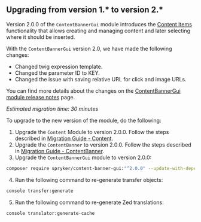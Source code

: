 

## Upgrading from version 1.* to version 2.*

Version 2.0.0 of the `ContentBannerGui` module introduces the [Content Items](/docs/pbc/all/content-management-system/navigation-feature-overview.html) functionality that allows creating and managing content and later selecting where it should be inserted.

With the `ContentBannerGui` version 2.0, we have made the following changes:

* Changed twig expression template.
* Changed the parameter ID to KEY.
* Changed the issue with saving relative URL for click and image URLs.

You can find more details about the changes on the [ContentBannerGui module release notes](https://github.com/spryker/content-banner-gui/releases/tag/2.0.0) page.

_Estimated migration time: 30 minutes_

To upgrade to the new version of the module, do the following:

1. Upgrade the `Content` Module to version 2.0.0. Follow the steps described in [Migration Guide - Content](/docs/pbc/all/content-management-system/install-and-upgrade/upgrade-modules/upgrade-the-content-module.html).
2. Upgrade the `ContentBanner` to version 2.0.0. Follow the steps described in [Migration Guide - ContentBanner](/docs/pbc/all/content-management-system/install-and-upgrade/upgrade-modules/upgrade-the-contentbanner-module.html).
3. Upgrade the `ContentBannerGui` module to version 2.0.0:

```bash
composer require spryker/content-banner-gui:"^2.0.0" --update-with-dependencies
```

4. Run the following command to re-generate transfer objects:

```bash
console transfer:generate
```

5. Run the following command to re-generate Zed translations:

```bash
console translator:generate-cache
```
